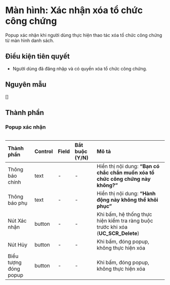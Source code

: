 # Màn hình: Xác nhận xóa tổ chức công chứng
Popup xác nhận khi người dùng thực hiện thao tác xóa tổ chức công chứng từ màn hình danh sách.

## Điều kiện tiên quyết
- Người dùng đã đăng nhập và có quyền xóa tổ chức công chứng.

## Nguyên mẫu
[]

## Thành phần

### Popup xác nhận

<div style="overflow-x:auto">

| Thành phần            | Control | Field | Bắt buộc (Y/N) | Mô tả                                                                            |
|:----------------------|:--------|:------|:---------------|:---------------------------------------------------------------------------------|
| Thông báo chính       | text    | -     | -              | Hiển thị nội dung: **“Bạn có chắc chắn muốn xóa tổ chức công chứng này không?”** |
| Thông báo phụ         | text    | -     | -              | Hiển thị nội dung: **“Hành động này không thể khôi phục”**                       |
| Nút Xác nhận          | button  | -     | -              | Khi bấm, hệ thống thực hiện kiểm tra ràng buộc trước khi xóa (**UC_SCR_Delete**) |
| Nút Hủy               | button  | -     | -              | Khi bấm, đóng popup, không thực hiện xóa                                         |
| Biểu tượng đóng popup | button  | -     | -              | Khi bấm, đóng popup, không thực hiện xóa                                         |
</div>
